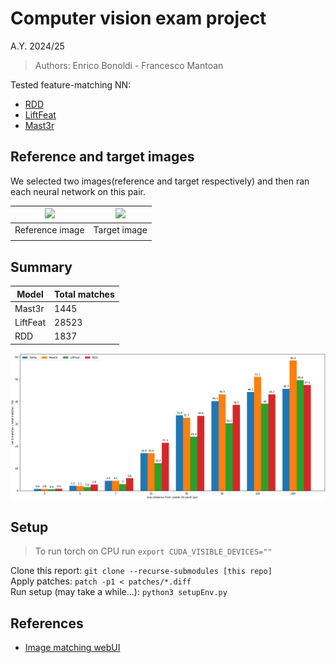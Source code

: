 # Computer vision exam project 
A.Y. 2024/25

> Authors: Enrico Bonoldi - Francesco Mantoan

Tested feature-matching NN:
- [RDD](https://github.com/xtcpete/rdd) 
- [LiftFeat](https://github.com/lyp-deeplearning/LiftFeat)
- [Mast3r](https://github.com/naver/mast3r)

## Reference and target images

We selected two images(reference and target respectively) and then ran each neural network on this pair.


| ![](assets/dante_ref.JPG) | ![](assets/dante_target.JPG) |
| :-----------------------: | :--------------------------: |
|      Reference image      |         Target image         |
|                           |                              |


## Summary 

| Model    | Total matches |
| -------- | ------------- |
| Mast3r   | 1445          |
| LiftFeat | 28523         |
| RDD      | 1837          |


![](assets/results/masking.png)


## Setup

> To run torch on CPU run ```export CUDA_VISIBLE_DEVICES=""```  

Clone this report: ```git clone --recurse-submodules [this repo]```   
Apply patches: ```patch -p1 < patches/*.diff```  
Run setup (may take a while...): ```python3 setupEnv.py```  

## References

- [Image matching webUI](https://github.com/Vincentqyw/image-matching-webui)